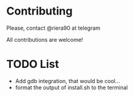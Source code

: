 # Contributing
Please, contact @riera90 at telegram

All contributions are welcome!


# TODO List
 - Add gdb integration, that would be cool...
 - format the output of install.sh to the terminal
